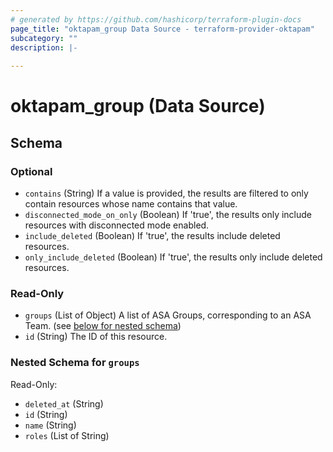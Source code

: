 ```yaml
---
# generated by https://github.com/hashicorp/terraform-plugin-docs
page_title: "oktapam_group Data Source - terraform-provider-oktapam"
subcategory: ""
description: |-
  
---
```


# oktapam_group (Data Source)





<!-- schema generated by tfplugindocs -->
## Schema

### Optional

- `contains` (String) If a value is provided, the results are filtered to only contain resources whose name contains that value.
- `disconnected_mode_on_only` (Boolean) If 'true', the results only include resources with disconnected mode enabled.
- `include_deleted` (Boolean) If 'true', the results include deleted resources.
- `only_include_deleted` (Boolean) If 'true', the results only include deleted resources.

### Read-Only

- `groups` (List of Object) A list of ASA Groups, corresponding to an ASA Team. (see [below for nested schema](#nestedatt--groups))
- `id` (String) The ID of this resource.

<a id="nestedatt--groups"></a>
### Nested Schema for `groups`

Read-Only:

- `deleted_at` (String)
- `id` (String)
- `name` (String)
- `roles` (List of String)


